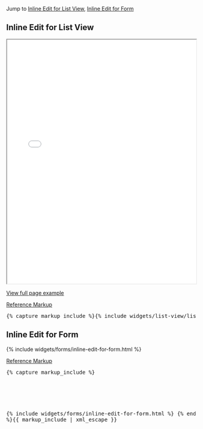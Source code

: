 <p>Jump to <a href="#example-code-1">Inline Edit for List View</a>, <a href="#example-code-2">Inline Edit for Form</a></p>
<h2 id="example-code-1">Inline Edit for List View</h2>
<div class="example-pf">
  <iframe src="{{site.baseurl}}/pattern-library/content-views/list-view/list-view-inline-edit.html" width="100%" height="650px;" scrolling="no" seamless></iframe>
</div>
<p><a href="{{site.baseurl}}/pattern-library/content-views/list-view/list-view-inline-edit.html" target="_blank">View full page example</a></p>
<p class="reference-markup"><a class="collapse-toggle" data-toggle="collapse" aria-expanded="true" aria-controls="markup-1" href="#markup-1">Reference Markup</a></p>
<div class="collapse in" id="markup-1">
<pre class="prettyprint">{% capture markup_include %}{% include widgets/list-view/list-view-page-inline-edit.html %}{% endcapture %}{{ markup_include | xml_escape }}</pre>
</div>
<h2 id="example-code-2">Inline Edit for Form</h2>
<div class="example-pf">
  {% include widgets/forms/inline-edit-for-form.html %}
</div>
<p class="reference-markup"><a class="collapse-toggle" data-toggle="collapse" aria-expanded="true" aria-controls="markup-2" href="#markup-2">Reference Markup</a></p>
<div class="collapse in" id="markup-2">
<pre class="prettyprint">{% capture markup_include %}
<script src="https://cdnjs.cloudflare.com/ajax/libs/moment.js/2.20.1/moment.min.js"></script>
<script src="components/bootstrap-datepicker/dist/js/bootstrap-datepicker.js"></script>
<script src="components/patternfly-bootstrap-combobox/js/bootstrap-combobox.js"></script>
<script src="components/bootstrap-select/dist/js/bootstrap-select.js"></script>

{% include widgets/forms/inline-edit-for-form.html %}
{% endcapture %}{{ markup_include | xml_escape }}</pre>
</div>
